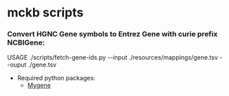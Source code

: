 # mckb scripts

### Convert HGNC Gene symbols to Entrez Gene with curie prefix NCBIGene:


USAGE ./scripts/fetch-gene-ids.py --input ./resources/mappings/gene.tsv --ouput ./gene.tsv


* Required python packages:
    * [Mygene](https://github.com/monarch-initiative/dipper)

